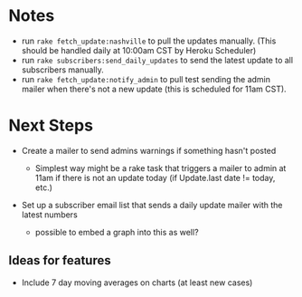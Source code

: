 # Notes
* run `rake fetch_update:nashville` to pull the updates manually. (This should be handled daily at 10:00am CST by Heroku Scheduler)
* run `rake subscribers:send_daily_updates` to send the latest update to all subscribers manually.
* run `rake fetch_update:notify_admin` to pull test sending the admin mailer when there's not a new update (this is scheduled for 11am CST).

# Next Steps
* Create a mailer to send admins warnings if something hasn't posted
  - Simplest way might be a rake task that triggers a mailer to admin at 11am if there is not an update today (if Update.last date != today, etc.)

* Set up a subscriber email list that sends a daily update mailer with the latest numbers
  - possible to embed a graph into this as well?

## Ideas for features
* Include 7 day moving averages on charts (at least new cases)

